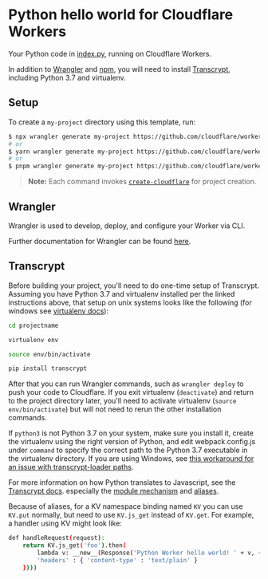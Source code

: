 # Python hello world for Cloudflare Workers

Your Python code in [index.py](https://github.com/cloudflare/python-worker-hello-world/blob/master/index.py), running on Cloudflare Workers.

In addition to [Wrangler](https://github.com/cloudflare/wrangler2) and [npm](https://www.npmjs.com/get-npm), you will need to install [Transcrypt](https://www.transcrypt.org/docs/html/installation_use.html), including Python 3.7 and virtualenv.

## Setup

To create a `my-project` directory using this template, run:

```sh
$ npx wrangler generate my-project https://github.com/cloudflare/workers-sdk/templates/experimental/worker-python
# or
$ yarn wrangler generate my-project https://github.com/cloudflare/workers-sdk/templates/experimental/worker-python
# or
$ pnpm wrangler generate my-project https://github.com/cloudflare/workers-sdk/templates/experimental/worker-python
```

> **Note:** Each command invokes [`create-cloudflare`](https://www.npmjs.com/package/create-cloudflare) for project creation.


## Wrangler

Wrangler is used to develop, deploy, and configure your Worker via CLI.

Further documentation for Wrangler can be found [here](https://developers.cloudflare.com/workers/tooling/wrangler).

## Transcrypt

Before building your project, you'll need to do one-time setup of Transcrypt. Assuming you have Python 3.7 and virtualenv installed per the linked instructions above, that setup on unix systems looks like the following (for windows see [virtualenv docs](https://virtualenv.pypa.io/en/latest/user_guide.html#activators)):

```sh
cd projectname

virtualenv env

source env/bin/activate

pip install transcrypt
```

After that you can run Wrangler commands, such as `wrangler deploy` to push your code to Cloudflare. If you exit virtualenv (`deactivate`) and return to the project directory later, you'll need to activate virtualenv (`source env/bin/activate`) but will not need to rerun the other installation commands.

If `python3` is not Python 3.7 on your system, make sure you install it, create the virtualenv using the right version of Python, and edit webpack.config.js under `command` to specify the correct path to the Python 3.7 executable in the virtualenv directory. If you are using Windows, see [this workaround for an issue with transcrypt-loader paths](https://github.com/QQuick/Transcrypt/issues/624#issuecomment-507866238).

For more information on how Python translates to Javascript, see the [Transcrypt docs](https://www.transcrypt.org/documentation). especially the [module mechanism](https://www.transcrypt.org/docs/html/special_facilities.html#transcrypt-s-module-mechanism) and [aliases](http://www.transcrypt.org/docs/html/special_facilities.html#pragma-alias).

Because of aliases, for a KV namespace binding named `KV` you can use `KV.put` normally, but need to use `KV.js_get` instead of `KV.get`. For example, a handler using KV might look like:

```sh
def handleRequest(request):
    return KV.js_get('foo').then(
        lambda v: __new__(Response('Python Worker hello world! ' + v, {
        'headers' : { 'content-type' : 'text/plain' }
    })))
```
